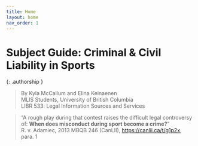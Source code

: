 ```yaml
---
title: Home
layout: home
nav_order: 1
---
```

# Subject Guide: Criminal & Civil Liability in Sports

{: .authorship }
> By Kyla McCallum and Elina Keinaenen\
> MLIS Students, University of British Columbia\
> LIBR 533: Legal Information Sources and Services

> “A rough play during that contest raises the difficult legal controversy of: **When does misconduct during sport become a crime?**”   
R. v. Adamiec, 2013 MBQB 246 (CanLII), https://canlii.ca/t/g1p2x, para. 1
